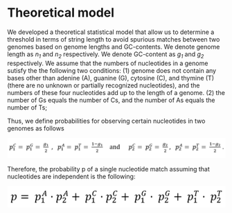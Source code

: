 # Theoretical model
We developed a theoretical statistical model that allow us to determine a threshold in terms of string length to avoid spurious matches between two genomes based on genome lengths and GC-contents. We denote genome length as _n<sub>1</sub>_ and _n<sub>2</sub>_ respectively. We denote GC-content as _g<sub>1</sub>_ and _g<sub>2</sub>_ respectively. We assume that the numbers of nucleotides in a genome sutisfy the the following two conditions:
(1) genome does not contain any bases other than adenine (A), guanine (G), cytosine (C), and thymine (T) (there are no unknown or partially recognized nucleotides), and the numbers of these four nucleotides add up to the length of a genome.
(2) the number of Gs equals the number of Cs, and the number of As equals the number of Ts;  

Thus, we define probabilities for observing certain nucleotides in two genomes as follows

![Fig.1](/images/p_nuc.png)

Therefore, the probability p of a single nucleotide match assuming that nucleotides are independent is the following:

![Fig.2](/images/p_match.png)
